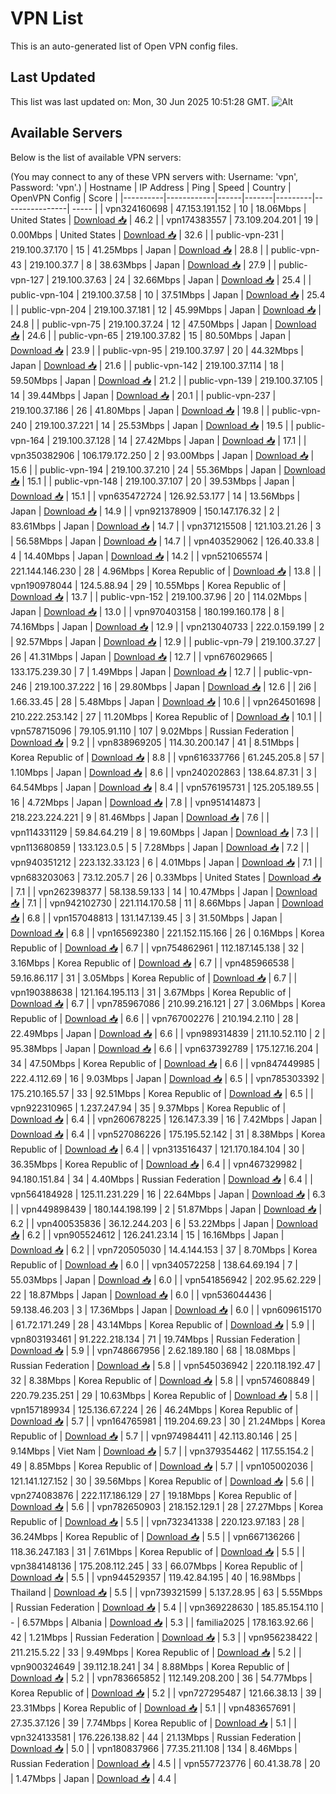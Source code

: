# VPN List

This is an auto-generated list of Open VPN config files.

## Last Updated

This list was last updated on: Mon, 30 Jun 2025 10:51:28 GMT.
![Alt](https://repobeats.axiom.co/api/embed/186b98318ef1479477931607c1ad7d823f12451f.svg "Repobeats analytics image")

## Available Servers

Below is the list of available VPN servers:

(You may connect to any of these VPN servers with: Username: 'vpn', Password: 'vpn'.)
| Hostname | IP Address | Ping | Speed | Country | OpenVPN Config | Score |
|----------|------------|------|-------|---------|----------------| ----- |
| vpn324160698 | 47.153.191.152 | 10 | 18.06Mbps | United States | [Download 📥](./configs/server_0_US.ovpn) | 46.2 |
| vpn174383557 | 73.109.204.201 | 19 | 0.00Mbps | United States | [Download 📥](./configs/server_1_US.ovpn) | 32.6 |
| public-vpn-231 | 219.100.37.170 | 15 | 41.25Mbps | Japan | [Download 📥](./configs/server_2_JP.ovpn) | 28.8 |
| public-vpn-43 | 219.100.37.7 | 8 | 38.63Mbps | Japan | [Download 📥](./configs/server_3_JP.ovpn) | 27.9 |
| public-vpn-127 | 219.100.37.63 | 24 | 32.66Mbps | Japan | [Download 📥](./configs/server_4_JP.ovpn) | 25.4 |
| public-vpn-104 | 219.100.37.58 | 10 | 37.51Mbps | Japan | [Download 📥](./configs/server_5_JP.ovpn) | 25.4 |
| public-vpn-204 | 219.100.37.181 | 12 | 45.99Mbps | Japan | [Download 📥](./configs/server_6_JP.ovpn) | 24.8 |
| public-vpn-75 | 219.100.37.24 | 12 | 47.50Mbps | Japan | [Download 📥](./configs/server_7_JP.ovpn) | 24.6 |
| public-vpn-65 | 219.100.37.82 | 15 | 80.50Mbps | Japan | [Download 📥](./configs/server_8_JP.ovpn) | 23.9 |
| public-vpn-95 | 219.100.37.97 | 20 | 44.32Mbps | Japan | [Download 📥](./configs/server_9_JP.ovpn) | 21.6 |
| public-vpn-142 | 219.100.37.114 | 18 | 59.50Mbps | Japan | [Download 📥](./configs/server_10_JP.ovpn) | 21.2 |
| public-vpn-139 | 219.100.37.105 | 14 | 39.44Mbps | Japan | [Download 📥](./configs/server_11_JP.ovpn) | 20.1 |
| public-vpn-237 | 219.100.37.186 | 26 | 41.80Mbps | Japan | [Download 📥](./configs/server_12_JP.ovpn) | 19.8 |
| public-vpn-240 | 219.100.37.221 | 14 | 25.53Mbps | Japan | [Download 📥](./configs/server_13_JP.ovpn) | 19.5 |
| public-vpn-164 | 219.100.37.128 | 14 | 27.42Mbps | Japan | [Download 📥](./configs/server_14_JP.ovpn) | 17.1 |
| vpn350382906 | 106.179.172.250 | 2 | 93.00Mbps | Japan | [Download 📥](./configs/server_15_JP.ovpn) | 15.6 |
| public-vpn-194 | 219.100.37.210 | 24 | 55.36Mbps | Japan | [Download 📥](./configs/server_16_JP.ovpn) | 15.1 |
| public-vpn-148 | 219.100.37.107 | 20 | 39.53Mbps | Japan | [Download 📥](./configs/server_17_JP.ovpn) | 15.1 |
| vpn635472724 | 126.92.53.177 | 14 | 13.56Mbps | Japan | [Download 📥](./configs/server_18_JP.ovpn) | 14.9 |
| vpn921378909 | 150.147.176.32 | 2 | 83.61Mbps | Japan | [Download 📥](./configs/server_19_JP.ovpn) | 14.7 |
| vpn371215508 | 121.103.21.26 | 3 | 56.58Mbps | Japan | [Download 📥](./configs/server_20_JP.ovpn) | 14.7 |
| vpn403529062 | 126.40.33.8 | 4 | 14.40Mbps | Japan | [Download 📥](./configs/server_21_JP.ovpn) | 14.2 |
| vpn521065574 | 221.144.146.230 | 28 | 4.96Mbps | Korea Republic of | [Download 📥](./configs/server_22_KR.ovpn) | 13.8 |
| vpn190978044 | 124.5.88.94 | 29 | 10.55Mbps | Korea Republic of | [Download 📥](./configs/server_23_KR.ovpn) | 13.7 |
| public-vpn-152 | 219.100.37.96 | 20 | 114.02Mbps | Japan | [Download 📥](./configs/server_24_JP.ovpn) | 13.0 |
| vpn970403158 | 180.199.160.178 | 8 | 74.16Mbps | Japan | [Download 📥](./configs/server_25_JP.ovpn) | 12.9 |
| vpn213040733 | 222.0.159.199 | 2 | 92.57Mbps | Japan | [Download 📥](./configs/server_26_JP.ovpn) | 12.9 |
| public-vpn-79 | 219.100.37.27 | 26 | 41.31Mbps | Japan | [Download 📥](./configs/server_27_JP.ovpn) | 12.7 |
| vpn676029665 | 133.175.239.30 | 7 | 1.49Mbps | Japan | [Download 📥](./configs/server_28_JP.ovpn) | 12.7 |
| public-vpn-246 | 219.100.37.222 | 16 | 29.80Mbps | Japan | [Download 📥](./configs/server_29_JP.ovpn) | 12.6 |
| 2i6 | 1.66.33.45 | 28 | 5.48Mbps | Japan | [Download 📥](./configs/server_30_JP.ovpn) | 10.6 |
| vpn264501698 | 210.222.253.142 | 27 | 11.20Mbps | Korea Republic of | [Download 📥](./configs/server_31_KR.ovpn) | 10.1 |
| vpn578715096 | 79.105.91.110 | 107 | 9.02Mbps | Russian Federation | [Download 📥](./configs/server_32_RU.ovpn) | 9.2 |
| vpn838969205 | 114.30.200.147 | 41 | 8.51Mbps | Korea Republic of | [Download 📥](./configs/server_33_KR.ovpn) | 8.8 |
| vpn616337766 | 61.245.205.8 | 57 | 1.10Mbps | Japan | [Download 📥](./configs/server_34_JP.ovpn) | 8.6 |
| vpn240202863 | 138.64.87.31 | 3 | 64.54Mbps | Japan | [Download 📥](./configs/server_35_JP.ovpn) | 8.4 |
| vpn576195731 | 125.205.189.55 | 16 | 4.72Mbps | Japan | [Download 📥](./configs/server_36_JP.ovpn) | 7.8 |
| vpn951414873 | 218.223.224.221 | 9 | 81.46Mbps | Japan | [Download 📥](./configs/server_37_JP.ovpn) | 7.6 |
| vpn114331129 | 59.84.64.219 | 8 | 19.60Mbps | Japan | [Download 📥](./configs/server_38_JP.ovpn) | 7.3 |
| vpn113680859 | 133.123.0.5 | 5 | 7.28Mbps | Japan | [Download 📥](./configs/server_39_JP.ovpn) | 7.2 |
| vpn940351212 | 223.132.33.123 | 6 | 4.01Mbps | Japan | [Download 📥](./configs/server_40_JP.ovpn) | 7.1 |
| vpn683203063 | 73.12.205.7 | 26 | 0.33Mbps | United States | [Download 📥](./configs/server_41_US.ovpn) | 7.1 |
| vpn262398377 | 58.138.59.133 | 14 | 10.47Mbps | Japan | [Download 📥](./configs/server_42_JP.ovpn) | 7.1 |
| vpn942102730 | 221.114.170.58 | 11 | 8.66Mbps | Japan | [Download 📥](./configs/server_43_JP.ovpn) | 6.8 |
| vpn157048813 | 131.147.139.45 | 3 | 31.50Mbps | Japan | [Download 📥](./configs/server_44_JP.ovpn) | 6.8 |
| vpn165692380 | 221.152.115.166 | 26 | 0.16Mbps | Korea Republic of | [Download 📥](./configs/server_45_KR.ovpn) | 6.7 |
| vpn754862961 | 112.187.145.138 | 32 | 3.16Mbps | Korea Republic of | [Download 📥](./configs/server_46_KR.ovpn) | 6.7 |
| vpn485966538 | 59.16.86.117 | 31 | 3.05Mbps | Korea Republic of | [Download 📥](./configs/server_47_KR.ovpn) | 6.7 |
| vpn190388638 | 121.164.195.113 | 31 | 3.67Mbps | Korea Republic of | [Download 📥](./configs/server_48_KR.ovpn) | 6.7 |
| vpn785967086 | 210.99.216.121 | 27 | 3.06Mbps | Korea Republic of | [Download 📥](./configs/server_49_KR.ovpn) | 6.6 |
| vpn767002276 | 210.194.2.110 | 28 | 22.49Mbps | Japan | [Download 📥](./configs/server_50_JP.ovpn) | 6.6 |
| vpn989314839 | 211.10.52.110 | 2 | 95.38Mbps | Japan | [Download 📥](./configs/server_51_JP.ovpn) | 6.6 |
| vpn637392789 | 175.127.16.204 | 34 | 47.50Mbps | Korea Republic of | [Download 📥](./configs/server_52_KR.ovpn) | 6.6 |
| vpn847449985 | 222.4.112.69 | 16 | 9.03Mbps | Japan | [Download 📥](./configs/server_53_JP.ovpn) | 6.5 |
| vpn785303392 | 175.210.165.57 | 33 | 92.51Mbps | Korea Republic of | [Download 📥](./configs/server_54_KR.ovpn) | 6.5 |
| vpn922310965 | 1.237.247.94 | 35 | 9.37Mbps | Korea Republic of | [Download 📥](./configs/server_55_KR.ovpn) | 6.4 |
| vpn260678225 | 126.147.3.39 | 16 | 7.42Mbps | Japan | [Download 📥](./configs/server_56_JP.ovpn) | 6.4 |
| vpn527086226 | 175.195.52.142 | 31 | 8.38Mbps | Korea Republic of | [Download 📥](./configs/server_57_KR.ovpn) | 6.4 |
| vpn313516437 | 121.170.184.104 | 30 | 36.35Mbps | Korea Republic of | [Download 📥](./configs/server_58_KR.ovpn) | 6.4 |
| vpn467329982 | 94.180.151.84 | 34 | 4.40Mbps | Russian Federation | [Download 📥](./configs/server_59_RU.ovpn) | 6.4 |
| vpn564184928 | 125.11.231.229 | 16 | 22.64Mbps | Japan | [Download 📥](./configs/server_60_JP.ovpn) | 6.3 |
| vpn449898439 | 180.144.198.199 | 2 | 51.87Mbps | Japan | [Download 📥](./configs/server_61_JP.ovpn) | 6.2 |
| vpn400535836 | 36.12.244.203 | 6 | 53.22Mbps | Japan | [Download 📥](./configs/server_62_JP.ovpn) | 6.2 |
| vpn905524612 | 126.241.23.14 | 15 | 16.16Mbps | Japan | [Download 📥](./configs/server_63_JP.ovpn) | 6.2 |
| vpn720505030 | 14.4.144.153 | 37 | 8.70Mbps | Korea Republic of | [Download 📥](./configs/server_64_KR.ovpn) | 6.0 |
| vpn340572258 | 138.64.69.194 | 7 | 55.03Mbps | Japan | [Download 📥](./configs/server_65_JP.ovpn) | 6.0 |
| vpn541856942 | 202.95.62.229 | 22 | 18.87Mbps | Japan | [Download 📥](./configs/server_66_JP.ovpn) | 6.0 |
| vpn536044436 | 59.138.46.203 | 3 | 17.36Mbps | Japan | [Download 📥](./configs/server_67_JP.ovpn) | 6.0 |
| vpn609615170 | 61.72.171.249 | 28 | 43.14Mbps | Korea Republic of | [Download 📥](./configs/server_68_KR.ovpn) | 5.9 |
| vpn803193461 | 91.222.218.134 | 71 | 19.74Mbps | Russian Federation | [Download 📥](./configs/server_69_RU.ovpn) | 5.9 |
| vpn748667956 | 2.62.189.180 | 68 | 18.08Mbps | Russian Federation | [Download 📥](./configs/server_70_RU.ovpn) | 5.8 |
| vpn545036942 | 220.118.192.47 | 32 | 8.38Mbps | Korea Republic of | [Download 📥](./configs/server_71_KR.ovpn) | 5.8 |
| vpn574608849 | 220.79.235.251 | 29 | 10.63Mbps | Korea Republic of | [Download 📥](./configs/server_72_KR.ovpn) | 5.8 |
| vpn157189934 | 125.136.67.224 | 26 | 46.24Mbps | Korea Republic of | [Download 📥](./configs/server_73_KR.ovpn) | 5.7 |
| vpn164765981 | 119.204.69.23 | 30 | 21.24Mbps | Korea Republic of | [Download 📥](./configs/server_74_KR.ovpn) | 5.7 |
| vpn974984411 | 42.113.80.146 | 25 | 9.14Mbps | Viet Nam | [Download 📥](./configs/server_75_VN.ovpn) | 5.7 |
| vpn379354462 | 117.55.154.2 | 49 | 8.85Mbps | Korea Republic of | [Download 📥](./configs/server_76_KR.ovpn) | 5.7 |
| vpn105002036 | 121.141.127.152 | 30 | 39.56Mbps | Korea Republic of | [Download 📥](./configs/server_77_KR.ovpn) | 5.6 |
| vpn274083876 | 222.117.186.129 | 27 | 19.18Mbps | Korea Republic of | [Download 📥](./configs/server_78_KR.ovpn) | 5.6 |
| vpn782650903 | 218.152.129.1 | 28 | 27.27Mbps | Korea Republic of | [Download 📥](./configs/server_79_KR.ovpn) | 5.5 |
| vpn732341338 | 220.123.97.183 | 28 | 36.24Mbps | Korea Republic of | [Download 📥](./configs/server_80_KR.ovpn) | 5.5 |
| vpn667136266 | 118.36.247.183 | 31 | 7.61Mbps | Korea Republic of | [Download 📥](./configs/server_81_KR.ovpn) | 5.5 |
| vpn384148136 | 175.208.112.245 | 33 | 66.07Mbps | Korea Republic of | [Download 📥](./configs/server_82_KR.ovpn) | 5.5 |
| vpn944529357 | 119.42.84.195 | 40 | 16.98Mbps | Thailand | [Download 📥](./configs/server_83_TH.ovpn) | 5.5 |
| vpn739321599 | 5.137.28.95 | 63 | 5.55Mbps | Russian Federation | [Download 📥](./configs/server_84_RU.ovpn) | 5.4 |
| vpn369228630 | 185.85.154.110 | - | 6.57Mbps | Albania | [Download 📥](./configs/server_85_AL.ovpn) | 5.3 |
| familia2025 | 178.163.92.66 | 42 | 1.21Mbps | Russian Federation | [Download 📥](./configs/server_86_RU.ovpn) | 5.3 |
| vpn956238422 | 211.215.5.22 | 33 | 9.49Mbps | Korea Republic of | [Download 📥](./configs/server_87_KR.ovpn) | 5.2 |
| vpn900324649 | 39.112.18.241 | 34 | 8.88Mbps | Korea Republic of | [Download 📥](./configs/server_88_KR.ovpn) | 5.2 |
| vpn783665852 | 112.149.208.200 | 36 | 54.77Mbps | Korea Republic of | [Download 📥](./configs/server_89_KR.ovpn) | 5.2 |
| vpn727295487 | 121.66.38.13 | 39 | 23.31Mbps | Korea Republic of | [Download 📥](./configs/server_90_KR.ovpn) | 5.1 |
| vpn483657691 | 27.35.37.126 | 39 | 7.74Mbps | Korea Republic of | [Download 📥](./configs/server_91_KR.ovpn) | 5.1 |
| vpn324133581 | 176.226.138.82 | 44 | 21.13Mbps | Russian Federation | [Download 📥](./configs/server_92_RU.ovpn) | 5.0 |
| vpn180837966 | 77.35.211.108 | 134 | 8.46Mbps | Russian Federation | [Download 📥](./configs/server_93_RU.ovpn) | 4.5 |
| vpn557723776 | 60.41.38.78 | 20 | 1.47Mbps | Japan | [Download 📥](./configs/server_94_JP.ovpn) | 4.4 |
